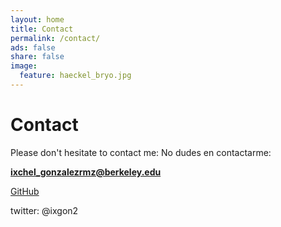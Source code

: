 ```yaml
---
layout: home
title: Contact
permalink: /contact/
ads: false
share: false
image:
  feature: haeckel_bryo.jpg
---
```


# Contact

Please don't hesitate to contact me:
No dudes en contactarme:

**ixchel_gonzalezrmz@berkeley.edu** 

[GitHub](https://github.com/ixchelgzlzr)

twitter: @ixgon2
